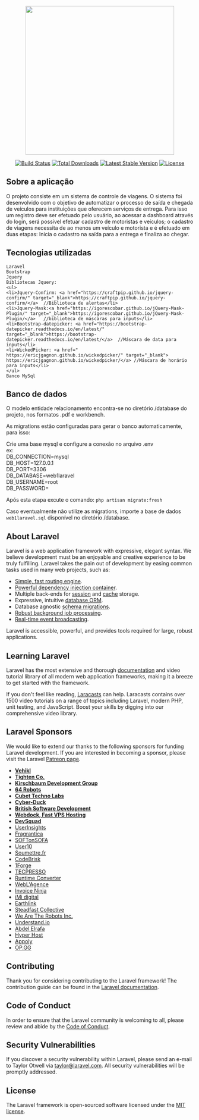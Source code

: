 <p align="center"><img src="https://res.cloudinary.com/dtfbvvkyp/image/upload/v1566331377/laravel-logolockup-cmyk-red.svg" width="400"></p>

<p align="center">
<a href="https://travis-ci.org/laravel/framework"><img src="https://travis-ci.org/laravel/framework.svg" alt="Build Status"></a>
<a href="https://packagist.org/packages/laravel/framework"><img src="https://poser.pugx.org/laravel/framework/d/total.svg" alt="Total Downloads"></a>
<a href="https://packagist.org/packages/laravel/framework"><img src="https://poser.pugx.org/laravel/framework/v/stable.svg" alt="Latest Stable Version"></a>
<a href="https://packagist.org/packages/laravel/framework"><img src="https://poser.pugx.org/laravel/framework/license.svg" alt="License"></a>
</p>

## Sobre a aplicação

O projeto consiste em um sistema de controle de viagens. O sistema foi desenvolvido com o objetivo de automatizar o processo de saída e chegada de veículos para instituições que oferecem serviços de entrega. Para isso um registro deve ser efetuado pelo usuário, ao acessar a dashboard através do login, será possível efetuar cadastro de motoristas e veículos; o cadastro de viagens necessita de ao menos um veículo e motorista e é efetuado em duas etapas: Inicia o cadastro na saída para a entrega e finaliza ao chegar.

## Tecnologias utilizadas
    Laravel
    Bootstrap
    Jquery
    Bibliotecas Jquery:
    <ul>
    <li>Jquery-Confirm: <a href="https://craftpip.github.io/jquery-confirm/" target="_blank">https://craftpip.github.io/jquery-confirm/</a>  //Biblioteca de alertas</li>
    <li>Jquery-Mask:<a href="https://igorescobar.github.io/jQuery-Mask-Plugin/" target="_blank">https://igorescobar.github.io/jQuery-Mask-Plugin/</a>   //biblioteca de máscaras para inputs</li>
    <li>Bootstrap-datepicker: <a href="https://bootstrap-datepicker.readthedocs.io/en/latest/" target="_blank">https://bootstrap-datepicker.readthedocs.io/en/latest/</a>  //Máscara de data para inputs</li>
    <li>WickedPicker: <a href=" https://ericjgagnon.github.io/wickedpicker/" target="_blank"> https://ericjgagnon.github.io/wickedpicker/</a> //Máscara de horário para inputs</li>
    </ul>
    Banco MySql

## Banco de dados
O modelo entidade relacionamento encontra-se no diretório /database do projeto, nos formatos .pdf e workbench.
<p>As migrations estão configuradas para gerar o banco automaticamente, para isso: </p>
    Crie uma base mysql e configure a conexão no arquivo .env <br/>
    ex: <br>
    DB_CONNECTION=mysql <br>
    DB_HOST=127.0.0.1 <br>
    DB_PORT=3306 <br>
    DB_DATABASE=web1laravel <br>
    DB_USERNAME=root <br>
    DB_PASSWORD=
    <p>Após esta etapa excute o comando: <code>php artisan migrate:fresh</code> </p>

Caso eventualmente não utilize as migrations, importe a base de dados <code>web1laravel.sql</code> disponível no diretório /database.


## About Laravel

Laravel is a web application framework with expressive, elegant syntax. We believe development must be an enjoyable and creative experience to be truly fulfilling. Laravel takes the pain out of development by easing common tasks used in many web projects, such as:

- [Simple, fast routing engine](https://laravel.com/docs/routing).
- [Powerful dependency injection container](https://laravel.com/docs/container).
- Multiple back-ends for [session](https://laravel.com/docs/session) and [cache](https://laravel.com/docs/cache) storage.
- Expressive, intuitive [database ORM](https://laravel.com/docs/eloquent).
- Database agnostic [schema migrations](https://laravel.com/docs/migrations).
- [Robust background job processing](https://laravel.com/docs/queues).
- [Real-time event broadcasting](https://laravel.com/docs/broadcasting).

Laravel is accessible, powerful, and provides tools required for large, robust applications.

## Learning Laravel

Laravel has the most extensive and thorough [documentation](https://laravel.com/docs) and video tutorial library of all modern web application frameworks, making it a breeze to get started with the framework.

If you don't feel like reading, [Laracasts](https://laracasts.com) can help. Laracasts contains over 1500 video tutorials on a range of topics including Laravel, modern PHP, unit testing, and JavaScript. Boost your skills by digging into our comprehensive video library.

## Laravel Sponsors

We would like to extend our thanks to the following sponsors for funding Laravel development. If you are interested in becoming a sponsor, please visit the Laravel [Patreon page](https://patreon.com/taylorotwell).

- **[Vehikl](https://vehikl.com/)**
- **[Tighten Co.](https://tighten.co)**
- **[Kirschbaum Development Group](https://kirschbaumdevelopment.com)**
- **[64 Robots](https://64robots.com)**
- **[Cubet Techno Labs](https://cubettech.com)**
- **[Cyber-Duck](https://cyber-duck.co.uk)**
- **[British Software Development](https://www.britishsoftware.co)**
- **[Webdock, Fast VPS Hosting](https://www.webdock.io/en)**
- **[DevSquad](https://devsquad.com)**
- [UserInsights](https://userinsights.com)
- [Fragrantica](https://www.fragrantica.com)
- [SOFTonSOFA](https://softonsofa.com/)
- [User10](https://user10.com)
- [Soumettre.fr](https://soumettre.fr/)
- [CodeBrisk](https://codebrisk.com)
- [1Forge](https://1forge.com)
- [TECPRESSO](https://tecpresso.co.jp/)
- [Runtime Converter](http://runtimeconverter.com/)
- [WebL'Agence](https://weblagence.com/)
- [Invoice Ninja](https://www.invoiceninja.com)
- [iMi digital](https://www.imi-digital.de/)
- [Earthlink](https://www.earthlink.ro/)
- [Steadfast Collective](https://steadfastcollective.com/)
- [We Are The Robots Inc.](https://watr.mx/)
- [Understand.io](https://www.understand.io/)
- [Abdel Elrafa](https://abdelelrafa.com)
- [Hyper Host](https://hyper.host)
- [Appoly](https://www.appoly.co.uk)
- [OP.GG](https://op.gg)

## Contributing

Thank you for considering contributing to the Laravel framework! The contribution guide can be found in the [Laravel documentation](https://laravel.com/docs/contributions).

## Code of Conduct

In order to ensure that the Laravel community is welcoming to all, please review and abide by the [Code of Conduct](https://laravel.com/docs/contributions#code-of-conduct).

## Security Vulnerabilities

If you discover a security vulnerability within Laravel, please send an e-mail to Taylor Otwell via [taylor@laravel.com](mailto:taylor@laravel.com). All security vulnerabilities will be promptly addressed.

## License

The Laravel framework is open-sourced software licensed under the [MIT license](https://opensource.org/licenses/MIT).
